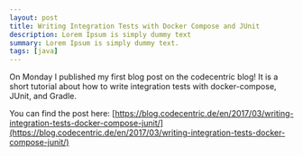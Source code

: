 ```yaml
---
layout: post
title: Writing Integration Tests with Docker Compose and JUnit
description: Lorem Ipsum is simply dummy text
summary: Lorem Ipsum is simply dummy text.
tags: [java]
---
```


On Monday I published my first blog post on the codecentric blog! It is a short tutorial about how to write integration tests with docker-compose, JUnit, and Gradle.

<!--more-->

You can find the post here: [https://blog.codecentric.de/en/2017/03/writing-integration-tests-docker-compose-junit/](https://blog.codecentric.de/en/2017/03/writing-integration-tests-docker-compose-junit/)
